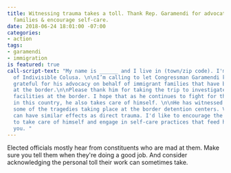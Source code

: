 ```yaml
---
title: Witnessing trauma takes a toll. Thank Rep. Garamendi for advocating for separated
  families & encourage self-care.
date: 2018-06-24 18:01:00 -07:00
categories:
- action
tags:
- garamendi
- immigration
is featured: true
call-script-text: "My name is ______ and I live in (town/zip code). I'm also a member
  of Indivisible Colusa. \n\nI’m calling to let Congressman Garamendi know that I’m
  grateful for his advocacy on behalf of immigrant families that have been separated
  at the border.\n\nPlease thank him for taking the trip to investigate the detention
  facilities at the border. I hope that as he continues to fight for the most vulnerable
  in this country, he also takes care of himself. \n\nHe has witnessed first-hand
  some of the tragedies taking place at the border detention centers. Vicarious trauma
  can have similar effects as direct trauma. I'd like to encourage the Congressman
  to take care of himself and engage in self-care practices that feed his soul.  \n\nThank
  you. "
---
```


Elected officials mostly hear from constituents who are mad at them. Make sure you tell them when they're doing a good job. And consider acknowledging the personal toll their work can sometimes take. 
